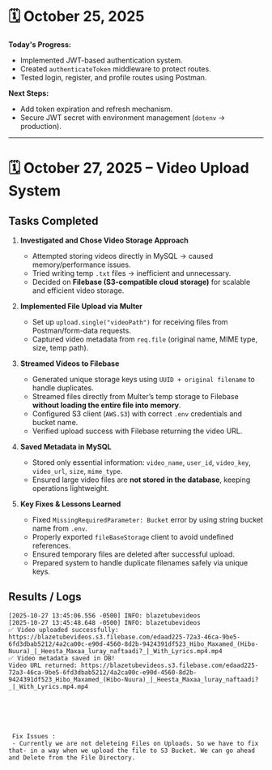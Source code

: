 # 🗓️ October 25, 2025

**Today's Progress:**
- Implemented JWT-based authentication system.
- Created `authenticateToken` middleware to protect routes.
- Tested login, register, and profile routes using Postman.

**Next Steps:**
- Add token expiration and refresh mechanism.
- Secure JWT secret with environment management (`dotenv` → production).

---

# 🗓️ October 27, 2025 – Video Upload System

## Tasks Completed

1. **Investigated and Chose Video Storage Approach**
   - Attempted storing videos directly in MySQL → caused memory/performance issues.
   - Tried writing temp `.txt` files → inefficient and unnecessary.
   - Decided on **Filebase (S3-compatible cloud storage)** for scalable and efficient video storage.

2. **Implemented File Upload via Multer**
   - Set up `upload.single("videoPath")` for receiving files from Postman/form-data requests.
   - Captured video metadata from `req.file` (original name, MIME type, size, temp path).

3. **Streamed Videos to Filebase**
   - Generated unique storage keys using `UUID + original filename` to handle duplicates.
   - Streamed files directly from Multer’s temp storage to Filebase **without loading the entire file into memory**.
   - Configured S3 client (`AWS.S3`) with correct `.env` credentials and bucket name.
   - Verified upload success with Filebase returning the video URL.

4. **Saved Metadata in MySQL**
   - Stored only essential information: `video_name`, `user_id`, `video_key`, `video_url`, `size`, `mime_type`.
   - Ensured large video files are **not stored in the database**, keeping operations lightweight.

5. **Key Fixes & Lessons Learned**
   - Fixed `MissingRequiredParameter: Bucket` error by using string bucket name from `.env`.
   - Properly exported `fileBaseStorage` client to avoid undefined references.
   - Ensured temporary files are deleted after successful upload.
   - Prepared system to handle duplicate filenames safely via unique keys.

## Results / Logs

```text
[2025-10-27 13:45:06.556 -0500] INFO: blazetubevideos
[2025-10-27 13:45:48.648 -0500] INFO: blazetubevideos
✅ Video uploaded successfully: https://blazetubevideos.s3.filebase.com/edaad225-72a3-46ca-9be5-6fd3dbab5212/4a2ca00c-e90d-4560-8d2b-9424391df523_Hibo_Maxamed_(Hibo-Nuura)_|_Heesta_Maxaa_luray_naftaadi?_|_With_Lyrics.mp4.mp4
✅ Video metadata saved in DB!
Video URL returned: https://blazetubevideos.s3.filebase.com/edaad225-72a3-46ca-9be5-6fd3dbab5212/4a2ca00c-e90d-4560-8d2b-9424391df523_Hibo_Maxamed_(Hibo-Nuura)_|_Heesta_Maxaa_luray_naftaadi?_|_With_Lyrics.mp4.mp4






 Fix Issues : 
 - Currently we are not deleteing Files on Uploads. So we have to fix that- in a way when we upload the file to S3 Bucket. We can go ahead and Delete from the File Directory.